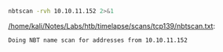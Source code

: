 ```bash
nbtscan -rvh 10.10.11.152 2>&1
```

[/home/kali/Notes/Labs/htb/timelapse/scans/tcp139/nbtscan.txt](file:///home/kali/Notes/Labs/htb/timelapse/scans/tcp139/nbtscan.txt):

```
Doing NBT name scan for addresses from 10.10.11.152



```
